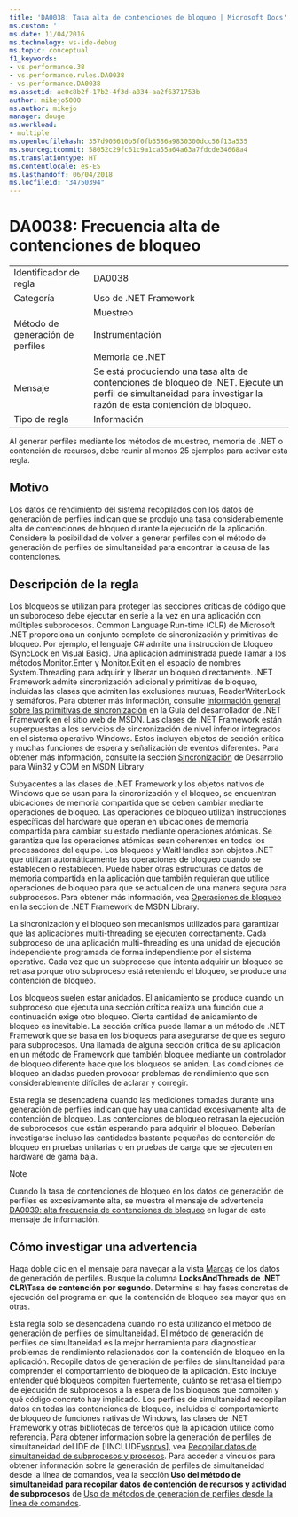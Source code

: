 ```yaml
---
title: 'DA0038: Tasa alta de contenciones de bloqueo | Microsoft Docs'
ms.custom: ''
ms.date: 11/04/2016
ms.technology: vs-ide-debug
ms.topic: conceptual
f1_keywords:
- vs.performance.38
- vs.performance.rules.DA0038
- vs.performance.DA0038
ms.assetid: ae0c8b2f-17b2-4f3d-a834-aa2f6371753b
author: mikejo5000
ms.author: mikejo
manager: douge
ms.workload:
- multiple
ms.openlocfilehash: 357d905610b5f0fb3586a9830300dcc56f13a535
ms.sourcegitcommit: 58052c29fc61c9a1ca55a64a63a7fdcde34668a4
ms.translationtype: HT
ms.contentlocale: es-ES
ms.lasthandoff: 06/04/2018
ms.locfileid: "34750394"
---
```

# <a name="da0038-high-rate-of-lock-contentions"></a>DA0038: Frecuencia alta de contenciones de bloqueo
|||  
|-|-|  
|Identificador de regla|DA0038|  
|Categoría|Uso de .NET Framework|  
|Método de generación de perfiles|Muestreo<br /><br /> Instrumentación<br /><br /> Memoria de .NET|  
|Mensaje|Se está produciendo una tasa alta de contenciones de bloqueo de .NET. Ejecute un perfil de simultaneidad para investigar la razón de esta contención de bloqueo.|  
|Tipo de regla|Información|  
  
 Al generar perfiles mediante los métodos de muestreo, memoria de .NET o contención de recursos, debe reunir al menos 25 ejemplos para activar esta regla.  
  
## <a name="cause"></a>Motivo  
 Los datos de rendimiento del sistema recopilados con los datos de generación de perfiles indican que se produjo una tasa considerablemente alta de contenciones de bloqueo durante la ejecución de la aplicación. Considere la posibilidad de volver a generar perfiles con el método de generación de perfiles de simultaneidad para encontrar la causa de las contenciones.  
  
## <a name="rule-description"></a>Descripción de la regla  
 Los bloqueos se utilizan para proteger las secciones críticas de código que un subproceso debe ejecutar en serie a la vez en una aplicación con múltiples subprocesos. Common Language Run-time (CLR) de Microsoft .NET proporciona un conjunto completo de sincronización y primitivas de bloqueo. Por ejemplo, el lenguaje C# admite una instrucción de bloqueo (SyncLock en Visual Basic). Una aplicación administrada puede llamar a los métodos Monitor.Enter y Monitor.Exit en el espacio de nombres System.Threading para adquirir y liberar un bloqueo directamente. .NET Framework admite sincronización adicional y primitivas de bloqueo, incluidas las clases que admiten las exclusiones mutuas, ReaderWriterLock y semáforos. Para obtener más información, consulte [Información general sobre las primitivas de sincronización](http://go.microsoft.com/fwlink/?LinkId=177867) en la Guía del desarrollador de .NET Framework en el sitio web de MSDN. Las clases de .NET Framework están superpuestas a los servicios de sincronización de nivel inferior integrados en el sistema operativo Windows. Estos incluyen objetos de sección crítica y muchas funciones de espera y señalización de eventos diferentes. Para obtener más información, consulte la sección [Sincronización](http://go.microsoft.com/fwlink/?LinkId=177869) de Desarrollo para Win32 y COM en MSDN Library  
  
 Subyacentes a las clases de .NET Framework y los objetos nativos de Windows que se usan para la sincronización y el bloqueo, se encuentran ubicaciones de memoria compartida que se deben cambiar mediante operaciones de bloqueo. Las operaciones de bloqueo utilizan instrucciones específicas del hardware que operan en ubicaciones de memoria compartida para cambiar su estado mediante operaciones atómicas. Se garantiza que las operaciones atómicas sean coherentes en todos los procesadores del equipo. Los bloqueos y WaitHandles son objetos .NET que utilizan automáticamente las operaciones de bloqueo cuando se establecen o restablecen. Puede haber otras estructuras de datos de memoria compartida en la aplicación que también requieran que utilice operaciones de bloqueo para que se actualicen de una manera segura para subprocesos. Para obtener más información, vea [Operaciones de bloqueo](http://go.microsoft.com/fwlink/?LinkId=177870) en la sección de .NET Framework de MSDN Library.  
  
 La sincronización y el bloqueo son mecanismos utilizados para garantizar que las aplicaciones multi-threading se ejecuten correctamente. Cada subproceso de una aplicación multi-threading es una unidad de ejecución independiente programada de forma independiente por el sistema operativo. Cada vez que un subproceso que intenta adquirir un bloqueo se retrasa porque otro subproceso está reteniendo el bloqueo, se produce una contención de bloqueo.  
  
 Los bloqueos suelen estar anidados. El anidamiento se produce cuando un subproceso que ejecuta una sección crítica realiza una función que a continuación exige otro bloqueo. Cierta cantidad de anidamiento de bloqueo es inevitable. La sección crítica puede llamar a un método de .NET Framework que se basa en los bloqueos para asegurarse de que es seguro para subprocesos. Una llamada de alguna sección crítica de su aplicación en un método de Framework que también bloquee mediante un controlador de bloqueo diferente hace que los bloqueos se aniden. Las condiciones de bloqueo anidadas pueden provocar problemas de rendimiento que son considerablemente difíciles de aclarar y corregir.  
  
 Esta regla se desencadena cuando las mediciones tomadas durante una generación de perfiles indican que hay una cantidad excesivamente alta de contención de bloqueo. Las contenciones de bloqueo retrasan la ejecución de subprocesos que están esperando para adquirir el bloqueo. Deberían investigarse incluso las cantidades bastante pequeñas de contención de bloqueo en pruebas unitarias o en pruebas de carga que se ejecuten en hardware de gama baja.  
  
> [!NOTE]
>  Cuando la tasa de contenciones de bloqueo en los datos de generación de perfiles es excesivamente alta, se muestra el mensaje de advertencia [DA0039: alta frecuencia de contenciones de bloqueo](../profiling/da0039-very-high-rate-of-lock-contentions.md) en lugar de este mensaje de información.  
  
## <a name="how-to-investigate-a-warning"></a>Cómo investigar una advertencia  
 Haga doble clic en el mensaje para navegar a la vista [Marcas](../profiling/marks-view.md) de los datos de generación de perfiles.  Busque la columna **LocksAndThreads de .NET CLR\Tasa de contención por segundo**. Determine si hay fases concretas de ejecución del programa en que la contención de bloqueo sea mayor que en otras.  
  
 Esta regla solo se desencadena cuando no está utilizando el método de generación de perfiles de simultaneidad. El método de generación de perfiles de simultaneidad es la mejor herramienta para diagnosticar problemas de rendimiento relacionados con la contención de bloqueo en la aplicación. Recopile datos de generación de perfiles de simultaneidad para comprender el comportamiento de bloqueo de la aplicación. Esto incluye entender qué bloqueos compiten fuertemente, cuánto se retrasa el tiempo de ejecución de subprocesos a la espera de los bloqueos que compiten y qué código concreto hay implicado. Los perfiles de simultaneidad recopilan datos en todas las contenciones de bloqueo, incluidos el comportamiento de bloqueo de funciones nativas de Windows, las clases de .NET Framework y otras bibliotecas de terceros que la aplicación utilice como referencia. Para obtener información sobre la generación de perfiles de simultaneidad del IDE de [!INCLUDE[vsprvs](../code-quality/includes/vsprvs_md.md)], vea [Recopilar datos de simultaneidad de subprocesos y procesos](../profiling/collecting-thread-and-process-concurrency-data.md). Para acceder a vínculos para obtener información sobre la generación de perfiles de simultaneidad desde la línea de comandos, vea la sección **Uso del método de simultaneidad para recopilar datos de contención de recursos y actividad de subprocesos** de [Uso de métodos de generación de perfiles desde la línea de comandos](../profiling/using-profiling-methods-to-collect-performance-data-from-the-command-line.md).